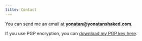 ```yaml
---
title: Contact
---
```


You can send me an email at **[yonatan@yonatanshaked.com](mailto:yonatan@yonatanshaked.com)**.

If you use PGP encryption, you can [download my PGP key here](/pgp.asc).

